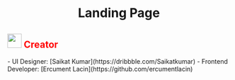 <h1 align="center">
  Landing Page
</h1>


<h2 style="color: red;" display="flex"> <img width="32" height="32" src="https://github.githubassets.com/images/icons/emoji/unicode/1f31f.png"> Creator</h2>
- UI Designer: [Saikat Kumar](https://dribbble.com/Saikatkumar)
- Frontend Developer: [Ercument Lacin](https://github.com/ercumentlacin)
